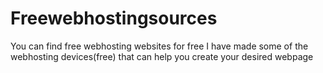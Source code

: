 # Freewebhostingsources
You can find free webhosting websites for free
I have made some of the webhosting devices(free) that can help you create your desired webpage
